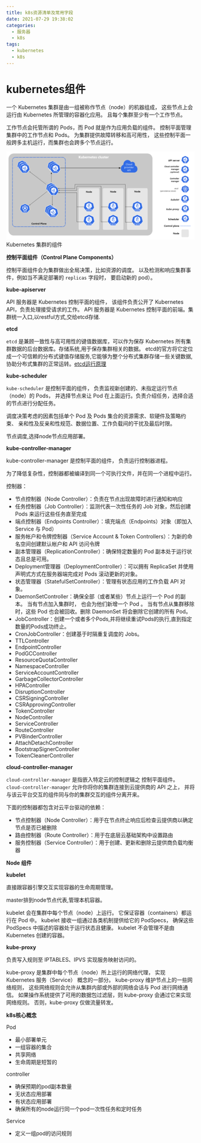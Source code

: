 ```yaml
---
title: k8s资源清单及常用字段
date: 2021-07-29 19:38:02
categories:
  - 服务器
  - k8s
tags:
  - kubernetes 
  - k8s
---
```


# kubernetes组件

一个 Kubernetes 集群是由一组被称作节点（node）的机器组成， 这些节点上会运行由 Kubernetes 所管理的容器化应用。 且每个集群至少有一个工作节点。

工作节点会托管所谓的 Pods，而 Pod 就是作为应用负载的组件。 控制平面管理集群中的工作节点和 Pods。 为集群提供故障转移和高可用性， 这些控制平面一般跨多主机运行，而集群也会跨多个节点运行。

![img](kubernetes组件介绍/image-1-1024x478.png)Kubernetes 集群的组件

**控制平面组件（Control Plane Components）**

控制平面组件会为集群做出全局决策，比如资源的调度。 以及检测和响应集群事件，例如当不满足部署的 `replicas` 字段时， 要启动新的 pod）。

**kube-apiserver**

API 服务器是 Kubernetes 控制平面的组件， 该组件负责公开了 Kubernetes API，负责处理接受请求的工作。 API 服务器是 Kubernetes 控制平面的前端。集群统一入口,以restful方式,交给etcd存储.

**etcd**

`etcd` 是兼顾一致性与高可用性的键值数据库，可以作为保存 Kubernetes 所有集群数据的后台数据库。存储系统,用于保存集群相关的数据。
etcd的官方将它定位成一个可信赖的分布式键值存储服务,它能够为整个分布式集群存储一些关键数据,协助分布式集群的正常运转。[etcd运行原理](http://t.zoukankan.com/liujunjun-p-12186354.html)

**kube-scheduler**

`kube-scheduler` 是控制平面的组件， 负责监视新创建的、未指定运行节点（node）的 Pods， 并选择节点来让 Pod 在上面运行。负责介绍任务，选择合适的节点进行分配任务。

调度决策考虑的因素包括单个 Pod 及 Pods 集合的资源需求、软硬件及策略约束、 亲和性及反亲和性规范、数据位置、工作负载间的干扰及最后时限。

节点调度,选择node节点应用部署。

**kube-controller-manager**

kube-controller-manager 是控制平面的组件， 负责运行控制器进程。

为了降低复杂性，控制器都被编译到同一个可执行文件，并在同一个进程中运行。

控制器：

- 节点控制器（Node Controller）：负责在节点出现故障时进行通知和响应
- 任务控制器（Job Controller）：监测代表一次性任务的 Job 对象，然后创建 Pods 来运行这些任务直至完成
- 端点控制器（Endpoints Controller）：填充端点（Endpoints）对象（即加入 Service 与 Pod）
- 服务帐户和令牌控制器（Service Account & Token Controllers）：为新的命名空间创建默认帐户和 API 访问令牌
- 副本管理器（ReplicationController）：确保特定数量的 Pod 副本处于运⾏状态且总是可用。
- Deployment管理器（DeploymentController）：可以拥有 ReplicaSet 并使⽤声明式⽅式在服务器端完成对 Pods 滚动更新的对象。
- 状态管理器（StatefulSetController）：管理有状态应⽤的⼯作负载 API 对象。
- DaemonSetController：确保全部（或者某些）节点上运⾏⼀个 Pod 的副本。 当有节点加⼊集群时， 也会为他们新增⼀个 Pod 。 当有节点从集群移除时，这些 Pod 也会被回收。删除 DaemonSet 将会删除它创建的所有 Pod。
- JobController：创建一个或者多个Pods,并将继续重试Pods的执行,直到指定数量的Pods成功终止。
- CronJobController：创建基于时隔重复调度的 Jobs。
- TTLController
- EndpointController
- PodGCController
- ResourceQuotaController
- NamespaceController
- ServiceAccountController
- GarbageCollectorController
- HPAController
- DisruptionController
- CSRSigningController
- CSRApprovingController
- TokenController
- NodeController
- ServiceController
- RouteController
- PVBinderController
- AttachDetachController
- BootstrapSignerController
- TokenCleanerController

**cloud-controller-manager**

`cloud-controller-manager` 是指嵌入特定云的控制逻辑之 控制平面组件。 `cloud-controller-manager` 允许你将你的集群连接到云提供商的 API 之上， 并将与该云平台交互的组件同与你的集群交互的组件分离开来。

下面的控制器都包含对云平台驱动的依赖：

- 节点控制器（Node Controller）：用于在节点终止响应后检查云提供商以确定节点是否已被删除
- 路由控制器（Route Controller）：用于在底层云基础架构中设置路由
- 服务控制器（Service Controller）：用于创建、更新和删除云提供商负载均衡器

**Node 组件**

**kubelet**

直接跟容器引擎交互实现容器的生命周期管理。

master排到node节点代表,管理本机容器。

kubelet 会在集群中每个节点（node）上运行。 它保证容器（containers）都运行在 Pod 中。
kubelet 接收一组通过各类机制提供给它的 PodSpecs， 确保这些 PodSpecs 中描述的容器处于运行状态且健康。 kubelet 不会管理不是由 Kubernetes 创建的容器。

**kube-proxy**

负责写入规则至 IPTABLES、IPVS 实现服务映射访问的。

kube-proxy 是集群中每个节点（node）所上运行的网络代理， 实现 Kubernetes 服务（Service） 概念的一部分。
kube-proxy 维护节点上的一些网络规则， 这些网络规则会允许从集群内部或外部的网络会话与 Pod 进行网络通信。
如果操作系统提供了可用的数据包过滤层，则 kube-proxy 会通过它来实现网络规则。 否则，kube-proxy 仅做流量转发。

**k8s核心概念**

Pod

- 最小部署单元
- 一组容器的集合
- 共享网络
- 生命周期是短暂的

controller

- 确保预期的pod副本数量
- 无状态应用部署
- 有状态应用部署
- 确保所有的node运行同一个pod一次性任务和定时任务

Service

- 定义一组pod的访问规则

